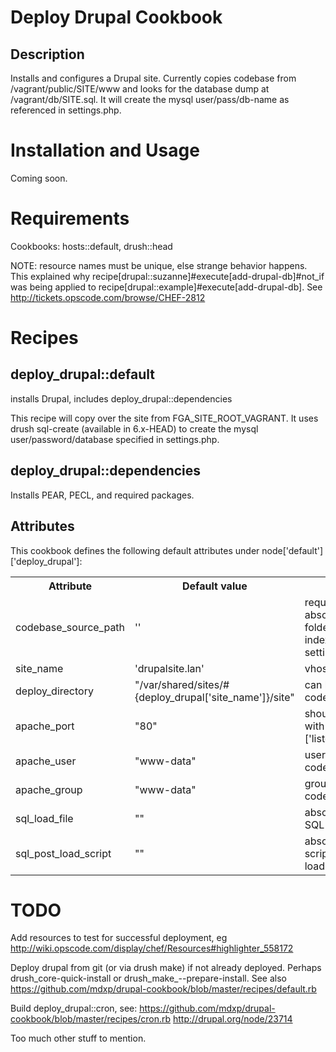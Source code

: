 Deploy Drupal Cookbook 
================

Description
-----------

Installs and configures a Drupal site. Currently copies codebase from
/vagrant/public/SITE/www and looks for the database dump at
/vagrant/db/SITE.sql. It will create the mysql user/pass/db-name as referenced
in settings.php.

Installation and Usage
======================

Coming soon.

Requirements
============

Cookbooks: hosts::default, drush::head

NOTE: resource names must be unique, else strange behavior happens.  This
explained why recipe[drupal::suzanne]#execute[add-drupal-db]#not_if was being
applied to recipe[drupal::example]#execute[add-drupal-db]. See
http://tickets.opscode.com/browse/CHEF-2812

Recipes
=======

deploy_drupal::default 
----------------------

installs Drupal, includes deploy_drupal::dependencies

This recipe will copy over the site from FGA_SITE_ROOT_VAGRANT.  It uses drush
sql-create (available in 6.x-HEAD) to create the mysql user/password/database specified in settings.php.

deploy_drupal::dependencies
---------------------------
Installs PEAR, PECL, and required packages.

Attributes
----------

This cookbook defines the following default attributes under node['default']['deploy_drupal']:

<table>
<tr>
<th> Attribute </th> <th> Default value </th> <th> Notes </th> </tr>
<tr> <td> codebase_source_path </td>
     <td> '' </td>
     <td> required attribute, absolute path to drupal folder containing index.php and settings.php </td>
</tr>
<tr> <td> site_name </td>
     <td> 'drupalsite.lan' </td>
     <td> vhost server name </td>
</tr>
<tr> <td> deploy_directory </td>
     <td>  "/var/shared/sites/#{deploy_drupal['site_name']}/site" </td>
     <td> can be same as codebase_source_path </td>
</tr>
<tr> <td> apache_port</td>
     <td>  "80" </td>
     <td> should be consistent with  node['apache']['listen_ports'] </td>
</tr>
<tr> <td> apache_user </td>
     <td>  "www-data" </td>
     <td> user owning drupal codebase files </td>
</tr>
<tr> <td> apache_group </td>
     <td>  "www-data" </td>
     <td> group owning drupal codebase files </td>
</tr>
<tr> <td> sql_load_file </td>
     <td>  "" </td>
     <td> absolute path to drupal SQL dump (can be .gz) </td>
</tr>
<tr> <td> sql_post_load_script </td>
     <td>  "" </td>
     <td> absolute path to bash script to run after loading SQL dump </td>
</tr>
</table>

TODO
====

Add resources to test for successful deployment, eg http://wiki.opscode.com/display/chef/Resources#highlighter_558172

Deploy drupal from git (or via drush make) if not already deployed. 
Perhaps drush_core-quick-install or drush_make_--prepare-install.
See also https://github.com/mdxp/drupal-cookbook/blob/master/recipes/default.rb

Build deploy_drupal::cron, see:
  https://github.com/mdxp/drupal-cookbook/blob/master/recipes/cron.rb
  http://drupal.org/node/23714

Too much other stuff to mention.

